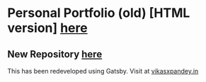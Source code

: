 # Personal Portfolio (old) [HTML version] <a href="https://vikasxpandey.github.io/folio_old">here</a>
## New Repository <a href="https://github.com/vikasxpandey/folio">here</a>
This has been redeveloped using Gatsby. Visit at <a href="https://www.vikasxpandey.in">vikasxpandey.in</a>
